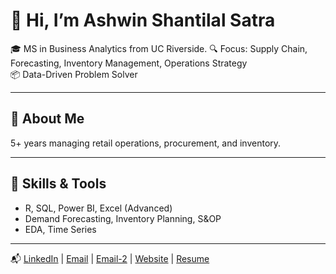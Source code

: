 # 👋 Hi, I’m Ashwin Shantilal Satra

🎓 MS in Business Analytics from UC Riverside.
🔍 Focus: Supply Chain, Forecasting, Inventory Management, Operations Strategy  
📦 Data-Driven Problem Solver

---

## 💼 About Me

5+ years managing retail operations, procurement, and inventory.  

---

## 🧠 Skills & Tools

- R, SQL, Power BI, Excel (Advanced)  
- Demand Forecasting, Inventory Planning, S&OP  
- EDA, Time Series

---

📬 [LinkedIn](https://www.linkedin.com/in/ashwin-satra) | [Email](ashwinsatra3d@gmail.com) | [Email-2](contact@ashwinsatra.com) | [Website](http://www.ashwinsatra.com) | [Resume](https://www.ashwinsatra.com/gallery/Ashwin_Satra_Resume.pdf)
